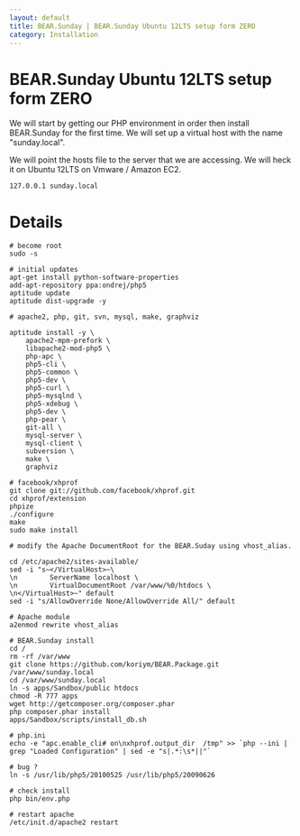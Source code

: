 ```yaml
---
layout: default
title: BEAR.Sunday | BEAR.Sunday Ubuntu 12LTS setup form ZERO
category: Installation
---
```


# BEAR.Sunday Ubuntu 12LTS setup form ZERO 

We will start by getting our PHP environment in order then install BEAR.Sunday for the first time. We will set up a virtual host with the name "sunday.local".

We will point the hosts file to the server that we are accessing. We will heck it on Ubuntu 12LTS on Vmware / Amazon EC2.

```
127.0.0.1 sunday.local
```

# Details 

```
# become root
sudo -s

# initial updates
apt-get install python-software-properties
add-apt-repository ppa:ondrej/php5
aptitude update
aptitude dist-upgrade -y

# apache2, php, git, svn, mysql, make, graphviz

aptitude install -y \
    apache2-mpm-prefork \
    libapache2-mod-php5 \
    php-apc \
    php5-cli \
    php5-common \
    php5-dev \
    php5-curl \
    php5-mysqlnd \
    php5-xdebug \
    php5-dev \
    php-pear \
    git-all \
    mysql-server \
    mysql-client \
    subversion \
    make \
    graphviz

# facebook/xhprof
git clone git://github.com/facebook/xhprof.git
cd xhprof/extension
phpize
./configure 
make
sudo make install

# modify the Apache DocumentRoot for the BEAR.Suday using vhost_alias.

cd /etc/apache2/sites-available/
sed -i "s~</VirtualHost>~\
\n        ServerName localhost \
\n        VirtualDocumentRoot /var/www/%0/htdocs \
\n</VirtualHost>~" default
sed -i "s/AllowOverride None/AllowOverride All/" default

# Apache module
a2enmod rewrite vhost_alias

# BEAR.Sunday install
cd /
rm -rf /var/www
git clone https://github.com/koriym/BEAR.Package.git /var/www/sunday.local
cd /var/www/sunday.local
ln -s apps/Sandbox/public htdocs
chmod -R 777 apps
wget http://getcomposer.org/composer.phar
php composer.phar install
apps/Sandbox/scripts/install_db.sh

# php.ini
echo -e "apc.enable_cli# on\nxhprof.output_dir  /tmp" >> `php --ini | grep "Loaded Configuration" | sed -e "s|.*:\s*||"`

# bug ?
ln -s /usr/lib/php5/20100525 /usr/lib/php5/20090626

# check install
php bin/env.php

# restart apache
/etc/init.d/apache2 restart

```